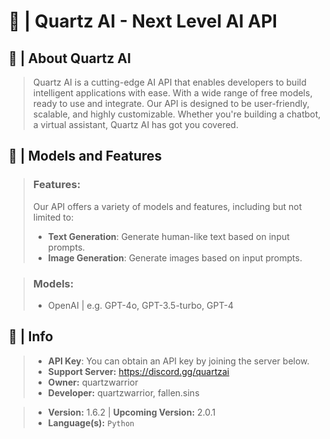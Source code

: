 # 🚀 | Quartz AI - Next Level AI API

## 📖 | **About Quartz AI**

> Quartz AI is a cutting-edge AI API that enables developers to build intelligent applications with ease. With a wide range of free models, ready to use and integrate.  Our API is designed to be user-friendly, scalable, and highly customizable. Whether you're building a  chatbot, a virtual assistant, Quartz AI has got you covered.

##  🤖 | **Models and Features**

> ### **Features:**
> Our API offers a variety of models and features, including but not limited to:
> - **Text Generation**: Generate human-like text based on input prompts.
> - **Image Generation**: Generate images based on input prompts.

> ### **Models:**
> - OpenAI | e.g. GPT-4o,  GPT-3.5-turbo, GPT-4





## 📖 | **Info**
> - **API Key**: You can obtain an API key by joining the server below.
> - **Support Server:**  https://discord.gg/quartzai
> - **Owner:** quartzwarrior
> - **Developer:**  quartzwarrior, fallen.sins

> - **Version:** 1.6.2 | **Upcoming Version:** 2.0.1
> - **Language(s):** ``Python``

